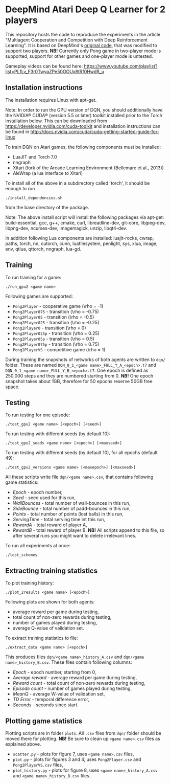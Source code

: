 # DeepMind Atari Deep Q Learner for 2 players

This repository hosts the code to reproduce the experiments in the article "Multiagent Cooperation and Competition with Deep
Reinforcement Learning". It is based on DeepMind's [original code](https://sites.google.com/a/deepmind.com/dqn/), that was modified to support two players. **NB!** Currently only Pong game in two-player mode is supported, support for other games and one-player mode is untested.

Gameplay videos can be found here: https://www.youtube.com/playlist?list=PLfLv_F3r0TwyaZPe50OOUx8tRf0HwdR_u

Installation instructions
-------------------------

The installation requires Linux with apt-get.

Note: In order to run the GPU version of DQN, you should additionally have the
NVIDIA® CUDA® (version 5.5 or later) toolkit installed prior to the Torch
installation below.
This can be downloaded from https://developer.nvidia.com/cuda-toolkit
and installation instructions can be found in
http://docs.nvidia.com/cuda/cuda-getting-started-guide-for-linux

To train DQN on Atari games, the following components must be installed:
* LuaJIT and Torch 7.0
* nngraph
* Xitari (fork of the Arcade Learning Environment (Bellemare et al., 2013))
* AleWrap (a lua interface to Xitari)

To install all of the above in a subdirectory called 'torch', it should be enough to run

    ./install_dependencies.sh

from the base directory of the package.


Note: The above install script will install the following packages via apt-get:
build-essential, gcc, g++, cmake, curl, libreadline-dev, git-core, libjpeg-dev,
libpng-dev, ncurses-dev, imagemagick, unzip, libqt4-dev.

In addition following Lua components are installed: luajit-rocks, cwrap, paths,
torch, nn, cutorch, cunn, luafilesystem, penlight, sys, xlua, image, env, qtlua,
qttorch, nngraph, lua-gd. 

Training
--------

To run training for a game:

    ./run_gpu2 <game name>

Following games are supported:
 * `Pong2Player` - cooperative game (\rho = -1)
 * `Pong2Player075` - transition (\rho = -0.75)
 * `Pong2Player05` - transition (\rho = -0.5)
 * `Pong2Player025` - transition (\rho = -0.25)
 * `Pong2Player0` - transition (\rho = 0)
 * `Pong2Player025p` - transition (\rho = 0.25)
 * `Pong2Player05p` - transition (\rho = 0.5)
 * `Pong2Player075p` - transition (\rho = 0.75)
 * `Pong2PlayerVS` - competitive game (\rho = 1)

During training the snapshots of networks of both agents are written to `dqn/` folder. These are named `DQN_0_1_<game name>_FULL_Y_A_<epoch>.t7` and `DQN_0_1_<game name>_FULL_Y_B_<epoch>.t7`. One epoch is defined as 250,000 steps and they are numbered starting from 0. **NB!** One epoch snapshot takes about 1GB, therefore for 50 epochs reserve 50GB free space.

Testing
-------

To run testing for one episode:

    ./test_gpu2 <game name> [<epoch>] [<seed>]
    
To run testing with different seeds (by default 10):

    ./test_gpu2_seeds <game name> [<epoch>] [<maxseed>]

To run testing with different seeds (by default 10), for all epochs (default 49):

    ./test_gpu2_versions <game name> [<maxepoch>] [<maxseed>]
    
All these scripts write file `dqn/<game name>.csv`, that contains following game statistics:
 * *Epoch* - epoch number,
 * *Seed* - seed used for this run,
 * *WallBounces* - total number of wall-bounces in this run,
 * *SideBounce* - total number of padd-bounces in this run,
 * *Points* - total number of points (lost balls) in this run,
 * *ServingTime* - total serving time int this run,
 * *RewardA* - total reward of player A,
 * *RewardB* - total reward of player B.
**NB!** All scripts append to this file, so after several runs you might want to delete irrelevant lines.

To run all experiments at once:

    ./test_schemes
    
Extracting training statistics
----------------------------

To plot training history:

    ./plot_2results <game name> [<epoch>]
    
Following plots are shown for both agents:
 * average reward per game during testing,
 * total count of non-zero rewards during testing,
 * number of games played during testing,
 * average Q-value of validation set.

To extract training statistics to file:

    ./extract_data <game name> [<epoch>]

This produces files `dqn/<game name>_history_A.csv` and `dqn/<game name>_history_B.csv`. These files contain following columns:
 * *Epoch* - epoch number, starting from 0,
 * *Average reward* - average reward per game during testing,
 * *Reward count* - total count of non-zero rewards during testing,
 * *Episode count* - number of games played during testing,
 * *MeanQ* - average W-value of validation set,
 * *TD Error* - temporal difference error,
 * *Seconds* - seconds since start.

Plotting game statistics
------------------------

Plotting scripts are in folder `plots`. All `.csv` files from `dqn/` folder should be moved there for plotting. **NB!** Be sure to clean up `<game name>.csv` files as explained above.

 * `scatter.py` - plots for figure 7, uses `<game name>.csv` files,
 * `plot.py` - plots for figures 3 and 4, uses `Pong2Player.csv` and `Pong2PlayerVS.csv` files,
 * `plot_history.py` - plots for figure 8, uses `<game name>_history_A.csv` and `<game name>_history_B.csv` files.
